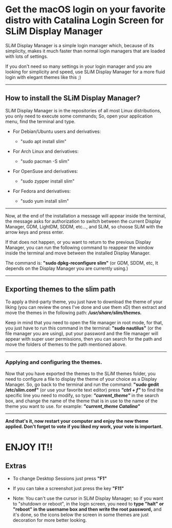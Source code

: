# Get the macOS login on your favorite distro with Catalina Login Screen for SLiM Display Manager

SLiM Display Manager is a simple login manager which, because of its simplicity, makes it much faster than normal login managers that are loaded with lots of settings.

If you don't need so many settings in your login manager and you are looking for simplicity and speed, use SLiM Display Manager for a more fluid login with elegant themes like this ;)

---

## How to install the SLiM Display Manager?

SLiM Display Manager is in the repositories of all most Linux distributions, you only need to execute some commands; So, open your application menu, find the terminal and type.

- For Debian/Ubuntu users and derivatives:
  - "sudo apt install slim"

- For Arch Linux and derivatives:
  - "sudo pacman -S slim"

- For OpenSuse and derivatives:
  - "sudo zypper install slim"

- For Fedora and derivatives:
  - "sudo yum install slim"

---

Now, at the end of the installation a message will appear inside the terminal, the message asks for authorization to switch between the current Display Manager, GDM, LightDM, SDDM, etc..., and SLiM, so choose SLiM with the arrow keys and press enter.

If that does not happen, or you want to return to the previous Display Manager, you can run the following command to reappear the window inside the terminal and move between the installed Display Manager.

The command is: **"sudo dpkg-reconfigure slim"** (or GDM, SDDM, etc, It depends on the Display Manager you are currently using.)

---

## Exporting themes to the slim path

To apply a third-party theme, you just have to download the theme of your liking (you can review the ones I've done and use them xD) then extract and move the themes in the following path: ***/usr/share/slim/themes.***

Keep in mind that you need to open the file manager in root mode, for that, you just have to run this command in the terminal: **"sudo nautilus"** (or the file manager you are using), put your password and the file manager will appear with super user permissions, then you can search for the path and move the folders of themes to the path mentioned above.

---

### Applying and configuring the themes.

Now that you have exported the themes to the SLiM themes folder, you need to configure a file to display the theme of your choice as a Display Manager.
So, go back to the terminal and run the command: **"sudo gedit /etc/slim.conf"** (or use your favorite text editor) press ***"ctrl + f"*** to find the specific line you need to modify, so type: ***"current_theme"*** in the search box, and change the name of the theme that is in use to the name of the theme you want to use. for example: ***"current_theme Catalina"***

---

**And that's it, now restart your computer and enjoy the new theme applied.
Don't forget to vote if you liked my work, your vote is important.**

# ENJOY IT!!


## Extras

- To change Desktop Sessions just press **"F1"**

- If you can take a screenshot just press the key **"F11"**

- Note: You can't use the cursor in SLiM Display Manager; so if you want to "shutdown or reboot", in the login screen, you need to **type "halt" or "reboot" in the username box and then write the root password,** and it's done, so the icons below the screen in some themes are just decoration for more better looking.
